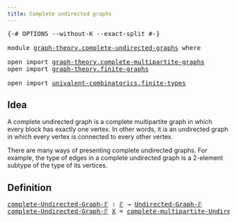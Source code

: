 ```yaml
---
title: Complete undirected graphs
---
```


<pre class="Agda"><a id="52" class="Symbol">{-#</a> <a id="56" class="Keyword">OPTIONS</a> <a id="64" class="Pragma">--without-K</a> <a id="76" class="Pragma">--exact-split</a> <a id="90" class="Symbol">#-}</a>

<a id="95" class="Keyword">module</a> <a id="102" href="graph-theory.complete-undirected-graphs.html" class="Module">graph-theory.complete-undirected-graphs</a> <a id="142" class="Keyword">where</a>

<a id="149" class="Keyword">open</a> <a id="154" class="Keyword">import</a> <a id="161" href="graph-theory.complete-multipartite-graphs.html" class="Module">graph-theory.complete-multipartite-graphs</a>
<a id="203" class="Keyword">open</a> <a id="208" class="Keyword">import</a> <a id="215" href="graph-theory.finite-graphs.html" class="Module">graph-theory.finite-graphs</a>

<a id="243" class="Keyword">open</a> <a id="248" class="Keyword">import</a> <a id="255" href="univalent-combinatorics.finite-types.html" class="Module">univalent-combinatorics.finite-types</a>
</pre>
## Idea

A complete undirected graph is a complete multipartite graph in which every block has exactly one vertex. In other words, it is an undirected graph in which every vertex is connected to every other vertex.

There are many ways of presenting complete undirected graphs. For example, the type of edges in a complete undirected graph is a 2-element subtype of the type of its vertices.

## Definition

<pre class="Agda"><a id="complete-Undirected-Graph-𝔽"></a><a id="713" href="graph-theory.complete-undirected-graphs.html#713" class="Function">complete-Undirected-Graph-𝔽</a> <a id="741" class="Symbol">:</a> <a id="743" href="univalent-combinatorics.finite-types.html#4877" class="Function">𝔽</a> <a id="745" class="Symbol">→</a> <a id="747" href="graph-theory.finite-graphs.html#1298" class="Function">Undirected-Graph-𝔽</a>
<a id="766" href="graph-theory.complete-undirected-graphs.html#713" class="Function">complete-Undirected-Graph-𝔽</a> <a id="794" href="graph-theory.complete-undirected-graphs.html#794" class="Bound">X</a> <a id="796" class="Symbol">=</a> <a id="798" href="graph-theory.complete-multipartite-graphs.html#826" class="Function">complete-multipartite-Undirected-Graph-𝔽</a> <a id="839" href="graph-theory.complete-undirected-graphs.html#794" class="Bound">X</a> <a id="841" class="Symbol">(λ</a> <a id="844" href="graph-theory.complete-undirected-graphs.html#844" class="Bound">x</a> <a id="846" class="Symbol">→</a> <a id="848" href="univalent-combinatorics.finite-types.html#8916" class="Function">unit-𝔽</a><a id="854" class="Symbol">)</a>
</pre>